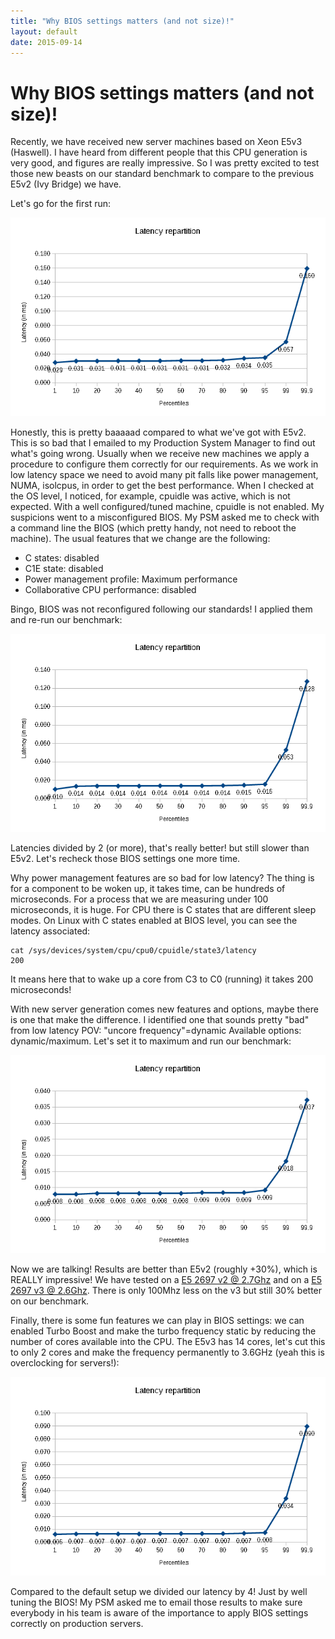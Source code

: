 ```yaml
---
title: "Why BIOS settings matters (and not size)!"
layout: default
date: 2015-09-14
---
```

# Why BIOS settings matters (and not size)!
Recently, we have received new server machines based on Xeon E5v3 (Haswell). I have heard from different people that this CPU generation is very good, and figures are really impressive.
So I was pretty excited to test those new beasts on our standard benchmark to compare to the previous E5v2 (Ivy Bridge) we have.

Let's go for the first run:

![](/assets/2015/09/Bios_1.png)

Honestly, this is pretty baaaaad compared to what we've got with E5v2. This is so bad that I emailed to my Production System Manager to find out what's going wrong. Usually when we receive new machines we apply a procedure to configure them correctly for our requirements. As we work in low latency space we need to avoid many pit falls like power management, NUMA, isolcpus, in order to get the best performance.
When I checked at the OS level, I noticed, for example, cpuidle was active, which is not expected. With a well configured/tuned machine, cpuidle is not enabled. My suspicions went to a misconfigured BIOS. My PSM asked me to check with a command line the BIOS (which pretty handy, not need to reboot the machine).
The usual features that we change are the following:
* C states: disabled
* C1E state: disabled
* Power management profile: Maximum performance
* Collaborative CPU performance: disabled

Bingo, BIOS was not reconfigured following our standards! I applied them and re-run our benchmark:

![](/assets/2015/09/Bios_2.png)

Latencies divided by 2 (or more), that's really better! but still slower than E5v2. Let's recheck those BIOS settings one more time.

Why power management features are so bad for low latency? The thing is for a component to be woken up, it takes time, can be hundreds of microseconds. For a process that we are measuring under 100 microseconds, it is huge.
For CPU there is C states that are different sleep modes. On Linux with C states enabled at BIOS level, you can see the latency associated:
```
cat /sys/devices/system/cpu/cpu0/cpuidle/state3/latency
200
```
It means here that to wake up a core from C3 to C0 (running) it takes 200 microseconds!

With new server generation comes new features and options, maybe there is one that make the difference.
I identified one that sounds pretty "bad" from low latency POV: "uncore frequency"=dynamic
Available options: dynamic/maximum.
Let's set it to maximum and run our benchmark:

![](/assets/2015/09/Bios_3.png)

Now we are talking! Results are better than E5v2 (roughly +30%), which is REALLY impressive!
We have tested on a [E5 2697 v2 @ 2.7Ghz](http://ark.intel.com/products/75283/Intel-Xeon-Processor-E5-2697-v2-30M-Cache-2_70-GHz) and on a [E5 2697 v3 @ 2.6Ghz](http://ark.intel.com/products/81059/Intel-Xeon-Processor-E5-2697-v3-35M-Cache-2_60-GHz). There is only 100Mhz less on the v3 but still 30% better on our benchmark.

Finally, there is some fun features we can play in BIOS settings: we can enabled Turbo Boost and make the turbo frequency static by reducing the number of cores available into the CPU.
The E5v3 has 14 cores, let's cut this to only 2 cores and make the frequency permanently to 3.6GHz (yeah this is overclocking for servers!):

![](/assets/2015/09/Bios_4.png)

Compared to the default setup we divided our latency by 4! Just by well tuning the BIOS!
My PSM asked me to email those results to make sure everybody in his team is aware of the importance to apply BIOS settings correctly on production servers.
